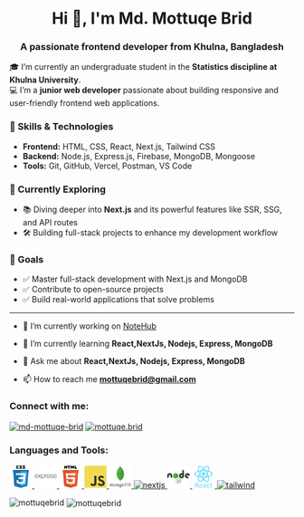 <h1 align="center">Hi 👋, I'm Md. Mottuqe Brid</h1>
<h3 align="center">A passionate frontend developer from Khulna, Bangladesh</h3>

🎓 I’m currently an undergraduate student in the **Statistics discipline at Khulna University**.  
💻 I’m a **junior web developer** passionate about building responsive and user-friendly frontend web applications.

### 🚀 Skills & Technologies

- **Frontend:** HTML, CSS, React, Next.js, Tailwind CSS  
- **Backend:** Node.js, Express.js, Firebase, MongoDB, Mongoose  
- **Tools:** Git, GitHub, Vercel, Postman, VS Code

### 🌱 Currently Exploring

- 📚 Diving deeper into **Next.js** and its powerful features like SSR, SSG, and API routes  
- 🛠️ Building full-stack projects to enhance my development workflow

### 🎯 Goals

- ✅ Master full-stack development with Next.js and MongoDB  
- ✅ Contribute to open-source projects  
- ✅ Build real-world applications that solve problems

---

- 🔭 I’m currently working on [NoteHub](https://notehub.toytree.top)

- 🌱 I’m currently learning **React,NextJs, Nodejs, Express, MongoDB**

- 💬 Ask me about **React,NextJs, Nodejs, Express, MongoDB**

- 📫 How to reach me **mottuqebrid@gmail.com**

<h3 align="left">Connect with me:</h3>
<p align="left">
<a href="https://linkedin.com/in/md-mottuqe-brid" target="blank"><img align="center" src="https://raw.githubusercontent.com/rahuldkjain/github-profile-readme-generator/master/src/images/icons/Social/linked-in-alt.svg" alt="md-mottuqe-brid" height="30" width="40" /></a>
<a href="https://fb.com/mottuqe.brid" target="blank"><img align="center" src="https://raw.githubusercontent.com/rahuldkjain/github-profile-readme-generator/master/src/images/icons/Social/facebook.svg" alt="mottuqe.brid" height="30" width="40" /></a>
</p>

<h3 align="left">Languages and Tools:</h3>
<p align="left"> <a href="https://www.w3schools.com/css/" target="_blank" rel="noreferrer"> <img src="https://raw.githubusercontent.com/devicons/devicon/master/icons/css3/css3-original-wordmark.svg" alt="css3" width="40" height="40"/> </a> <a href="https://expressjs.com" target="_blank" rel="noreferrer"> <img src="https://raw.githubusercontent.com/devicons/devicon/master/icons/express/express-original-wordmark.svg" alt="express" width="40" height="40"/> </a> <a href="https://www.w3.org/html/" target="_blank" rel="noreferrer"> <img src="https://raw.githubusercontent.com/devicons/devicon/master/icons/html5/html5-original-wordmark.svg" alt="html5" width="40" height="40"/> </a> <a href="https://developer.mozilla.org/en-US/docs/Web/JavaScript" target="_blank" rel="noreferrer"> <img src="https://raw.githubusercontent.com/devicons/devicon/master/icons/javascript/javascript-original.svg" alt="javascript" width="40" height="40"/> </a> <a href="https://www.mongodb.com/" target="_blank" rel="noreferrer"> <img src="https://raw.githubusercontent.com/devicons/devicon/master/icons/mongodb/mongodb-original-wordmark.svg" alt="mongodb" width="40" height="40"/> </a> <a href="https://nextjs.org/" target="_blank" rel="noreferrer"> <img src="https://cdn.worldvectorlogo.com/logos/nextjs-2.svg" alt="nextjs" width="40" height="40"/> </a> <a href="https://nodejs.org" target="_blank" rel="noreferrer"> <img src="https://raw.githubusercontent.com/devicons/devicon/master/icons/nodejs/nodejs-original-wordmark.svg" alt="nodejs" width="40" height="40"/> </a> <a href="https://reactjs.org/" target="_blank" rel="noreferrer"> <img src="https://raw.githubusercontent.com/devicons/devicon/master/icons/react/react-original-wordmark.svg" alt="react" width="40" height="40"/> </a> <a href="https://tailwindcss.com/" target="_blank" rel="noreferrer"> <img src="https://www.vectorlogo.zone/logos/tailwindcss/tailwindcss-icon.svg" alt="tailwind" width="40" height="40"/> </a> </p>

<p><img align="left" src="https://github-readme-stats.vercel.app/api/top-langs?username=mottuqebrid&show_icons=true&locale=en&layout=compact" alt="mottuqebrid" /></p>

<p>&nbsp;<img align="center" src="https://github-readme-stats.vercel.app/api?username=mottuqebrid&show_icons=true&locale=en" alt="mottuqebrid" /></p>
